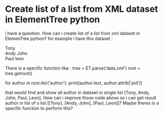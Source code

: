 
# Create list of a list from XML dataset in ElementTree python

i have a question. How can i create list of a list from xml dataset in ElemenTree python? for example i have this dataset :
<data>
    <article>
        <author> Tony </author>
    </article>
    <article>
        <author> Andy </author>
        <author> John </author>
    </article>
    <article>
        <author> Paul </author>
        <author> leon </author>
    </article>
</data>

There is a specific function like :
tree = ET.parse('data.xml')
root = tree.getroot()

for author in root.iter('author'):
  print(author.text, author.attrib['pid'])

that would find and show all author in dataset in single list [Tony, Andy, John, Paul, Leon].  How can i improve those code above so i can get result author in list of s list [[Tony], [Andy, John], [Paul, Leon]]? Maybe theres is a specific function to perform this?

        